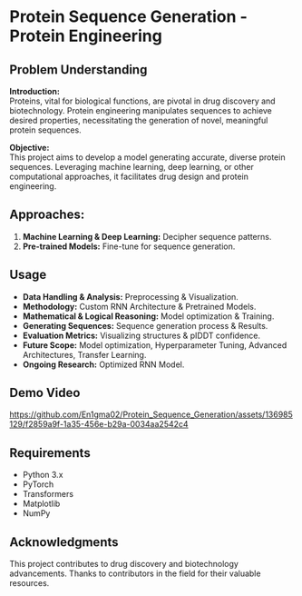 # Protein Sequence Generation - Protein Engineering

## Problem Understanding

**Introduction:**  
Proteins, vital for biological functions, are pivotal in drug discovery and biotechnology. Protein engineering manipulates sequences to achieve desired properties, necessitating the generation of novel, meaningful protein sequences.

**Objective:**  
This project aims to develop a model generating accurate, diverse protein sequences. Leveraging machine learning, deep learning, or other computational approaches, it facilitates drug design and protein engineering.

## Approaches:

1. **Machine Learning & Deep Learning:** Decipher sequence patterns.
2. **Pre-trained Models:** Fine-tune for sequence generation.

## Usage

- **Data Handling & Analysis:** Preprocessing & Visualization.
- **Methodology:** Custom RNN Architecture & Pretrained Models.
- **Mathematical & Logical Reasoning:** Model optimization & Training.
- **Generating Sequences:** Sequence generation process & Results.
- **Evaluation Metrics:** Visualizing structures & pIDDT confidence.
- **Future Scope:** Model optimization, Hyperparameter Tuning, Advanced Architectures, Transfer Learning.
- **Ongoing Research:** Optimized RNN Model.


## Demo Video 

https://github.com/En1gma02/Protein_Sequence_Generation/assets/136985129/f2859a9f-1a35-456e-b29a-0034aa2542c4

## Requirements

- Python 3.x
- PyTorch
- Transformers
- Matplotlib
- NumPy

## Acknowledgments

This project contributes to drug discovery and biotechnology advancements. Thanks to contributors in the field for their valuable resources.
